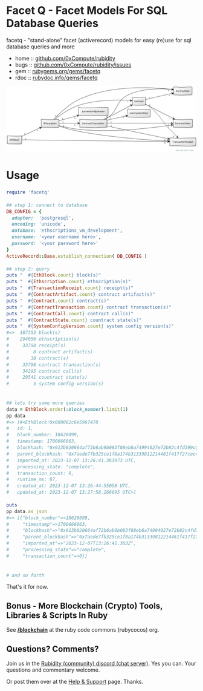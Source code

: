 # Facet Q - Facet Models For SQL Database Queries

facetq - "stand-alone" facet (activerecord) models for easy (re)use for sql database queries and more

* home  :: [github.com/0xCompute/rubidity](https://github.com/0xCompute/rubidity)
* bugs  :: [github.com/0xCompute/rubidity/issues](https://github.com/0xCompute/rubidity/issues)
* gem   :: [rubygems.org/gems/facetq](https://rubygems.org/gems/facetq)
* rdoc  :: [rubydoc.info/gems/facetq](http://rubydoc.info/gems/facetq)



![](i/facet-models.png)



# Usage

``` ruby 
require 'facetq'

## step 1: connect to database
DB_CONFIG = {
  adapter:  'postgresql',
  encoding: 'unicode',
  database: 'ethscriptions_vm_development',
  username: '<your username here>',
  password: '<your password here>'
}
ActiveRecord::Base.establish_connection( DB_CONFIG )

## step 2: query
puts "  #{EthBlock.count} block(s)"
puts "  #{Ethscription.count} ethscription(s)"
puts "  #{TransactionReceipt.count} receipt(s)"
puts "  #{ContractArtifact.count} contract artifact(s)"
puts "  #{Contract.count} contract(s)"
puts "  #{ContractTransaction.count} contract transaction(s)"
puts "  #{ContractCall.count} contract call(s)"
puts "  #{ContractState.count} countract state(s)"
puts "  #{SystemConfigVersion.count} system config version(s)"
#=>  107353 block(s)
#    294056 ethscription(s)
#     33798 receipt(s)
#         8 contract artifact(s)
#        38 contract(s)
#     33798 contract transaction(s)
#     34295 contract call(s)
#     29541 countract state(s)
#         5 system config version(s)


## lets try some more queries
data = EthBlock.order(:block_number).limit(1)
pp data
#=> [#<EthBlock:0x000002c6e5967478
#   id: 1,
#   block_number: 18628099,
#   timestamp: 1700666063,
#   blockhash: "0x913b020664af72b6ab9b083f88eb6a74994027e72b82c4fd399c0c0672ee8f0b",
#   parent_blockhash: "0x7aede7fb325ce1f8a174b31339812214461f417f27cec455de41c8fbe38396e0",
#   imported_at: 2023-12-07 13:26:41.363973 UTC,
#   processing_state: "complete",
#   transaction_count: 0,
#   runtime_ms: 87,
#   created_at: 2023-12-07 13:26:44.55058 UTC,
#   updated_at: 2023-12-07 13:27:58.266695 UTC>]

puts 
pp data.as_json
#=> [{"block_number"=>18628099,
#     "timestamp"=>1700666063,
#     "blockhash"=>"0x913b020664af72b6ab9b083f88eb6a74994027e72b82c4fd399c0c0672ee8f0b",
#     "parent_blockhash"=>"0x7aede7fb325ce1f8a174b31339812214461f417f27cec455de41c8fbe38396e0",
#     "imported_at"=>"2023-12-07T13:26:41.363Z",
#     "processing_state"=>"complete",
#     "transaction_count"=>0}]


# and so forth
```

That's it for now.



## Bonus - More Blockchain (Crypto) Tools, Libraries & Scripts In Ruby

See [**/blockchain**](https://github.com/rubycocos/blockchain) 
at the ruby code commons (rubycocos) org.


## Questions? Comments?

Join us in the [Rubidity (community) discord (chat server)](https://discord.gg/3JRnDUap6y). Yes you can.
Your questions and commentary welcome.

Or post them over at the [Help & Support](https://github.com/geraldb/help) page. Thanks.

